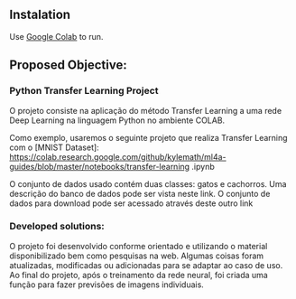 
## Instalation

Use [Google Colab](https://colab.research.google.com) to run.

## Proposed Objective:

### Python Transfer Learning Project

O projeto consiste na aplicação do método Transfer Learning a uma rede Deep Learning na linguagem Python no ambiente COLAB.

Como exemplo, usaremos o seguinte projeto que realiza Transfer Learning com o [MNIST Dataset]: https://colab.research.google.com/github/kylemath/ml4a-guides/blob/master/notebooks/transfer-learning .ipynb

O conjunto de dados usado contém duas classes: gatos e cachorros. Uma descrição do banco de dados pode ser vista neste link. O conjunto de dados para download pode ser acessado através deste outro link

    
### Developed solutions:

O projeto foi desenvolvido conforme orientado e utilizando o material disponibilizado bem como pesquisas na web. Algumas coisas foram atualizadas, modificadas ou adicionadas para se adaptar ao caso de uso. Ao final do projeto, após o treinamento da rede neural, foi criada uma função para fazer previsões de imagens individuais. 
